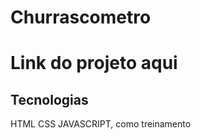 # Churrascometro

<h1> Link do projeto <a src="https://italomirandasantiago.github.io/Churrascometro/projeto1-ch/">aqui</a></h1>


<h2>Tecnologias</h2>

HTML 
CSS 
JAVASCRIPT, como treinamento 
